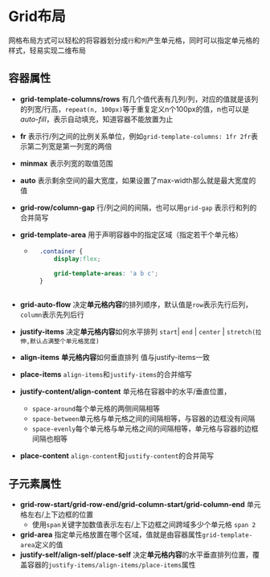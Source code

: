 # Grid布局
网格布局方式可以轻松的将容器划分成`行`和`列`产生单元格，同时可以指定单元格的样式，轻易实现二维布局

## 容器属性
- **grid-template-columns/rows** 有几个值代表有几列/列，对应的值就是该列的列宽/行高，`repeat(n, 100px)`等于重复定义n个100px的值，n也可以是*auto-fill*，表示自动填充，知道容器不能放置为止
- **fr** 表示行/列之间的比例关系单位，例如`grid-template-columns: 1fr 2fr`表示第二列宽是第一列宽的两倍
- **minmax** 表示列宽的取值范围
- **auto** 表示剩余空间的最大宽度，如果设置了max-width那么就是最大宽度的值
- **grid-row/column-gap** 行/列之间的间隔，也可以用`grid-gap` 表示行和列的合并简写
- **grid-template-area** 用于声明容器中的指定区域（指定若干个单元格）
    - ```css
        .container {
            display:flex;
            
            grid-template-areas: 'a b c';
        }
    ```
- **grid-auto-flow** 决定**单元格内容**的排列顺序，默认值是`row`表示先行后列，`column`表示先列后行
- **justify-items** 决定**单元格内容**如何水平排列 `start`| `end` | `center` | `stretch(拉伸,默认占满整个单元格宽度)`
- **align-items** **单元格内容**如何垂直排列 值与justify-items一致
- **place-items** `align-items`和`justify-items`的合并缩写

- **justify-content/align-content** 单元格在容器中的水平/垂直位置，
    - `space-around`每个单元格的两侧间隔相等
    - `space-between`单元格与单元格之间的间隔相等，与容器的边框没有间隔
    - `space-evenly`每个单元格与单元格之间的间隔相等，单元格与容器的边框间隔也相等
- **place-content** `align-content`和`justify-content`的合并简写

## 子元素属性
- **grid-row-start/grid-row-end/grid-column-start/grid-column-end** 单元格左右/上下边框的位置
    - 使用`span`关键字加数值表示左右/上下边框之间跨域多少个单元格 `span 2`
- **grid-area** 指定单元格放置在哪个区域，值就是由容器属性`grid-template-area`定义的值
- **justify-self/align-self/place-self** 决定**单元格内容**的水平垂直排列位置，覆盖容器的`justify-items/align-items/place-items`属性